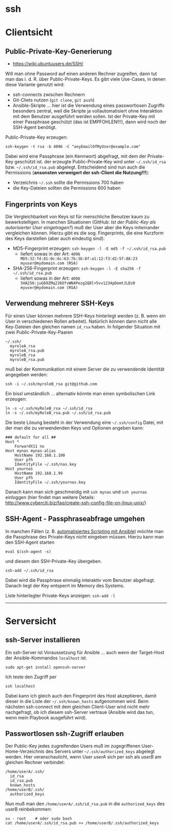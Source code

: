 # ssh

# Clientsicht
## Public-Private-Key-Generierung
* https://wiki.ubuntuusers.de/SSH/

Will man ohne Password auf einen anderen Rechner zugreifen, dann tut man das i. d. R. über Public-Private-Keys. Es gibt viele Use-Cases, in denen diese Variante genutzt wird:

* ssh-connects zwischen Rechnern
* Git-Cliets nutzen (``git clone``, ``git push``)
* Ansible-Skripte ... hier ist die Verwendung eines passwortlosen Zugriffs besonders zentral, weil die Skripte ja vollautomatisiert ohne Interaktion mit dem Benutzer ausgeführt werden sollen. Ist der Private-Key mit einer Passphrase geschützt (das ist EMPFOHLEN!!!), dann wird noch der SSH-Agent benötigt.

Public-Private-Key erzeugen:

    ssh-keygen -t rsa -b 4096 -C "anyEmailOfMyUser@example.com"

Dabei wird eine Passphrase (ein Kennwort) abgefragt, mit dem der Private-Key geschützt ist. der erzeugte Public-Private-Key wird unter ``~/.ssh/id_rsa`` bzw. ``~/.ssh/id_rsa.pub`` abgelegt. Entscheidend sind nun auch die Permissions (**ansonsten verweigert der ssh-Client die Nutzung!!!**):

* Verzeichnis ``~/.ssh`` sollte die Permissions 700 haben
* die Key-Dateien sollten die Permissions 600 haben

## Fingerprints von Keys
Die Vergleichbarkeit von Keys ist für menschliche Benutzer kaum zu bewerkstelligen. In manchen Situationen (GitHub: *Ist der Public-Key als autorisierter User eingetragen?*) muß der User aber die Keys miteinander vergleichen können. Hierzu gibt es die sog. Fingerprints, die eine Kurzform des Keys darstellen (aber auch eindeutig sind):

* MD5-Fingerprint erzeugen: ``ssh-keygen -l -E md5 -f ~/.ssh/id_rsa.pub``
  * liefert sowas in der Art: ``4096 MD5:32:fd:81:0c:6c:63:7b:36:8f:a1:12:f3:d2:5f:88:23 myuser@mydomain.com (RSA)``
* SHA-256-Fingerprint erzeugen: ``ssh-keygen -l -E sha256 -f ~/.ssh/id_rsa.pub``
  * liefert sowas in der Art: ``4096 SHA256:juG69ZMq226OfvWN4Pezg2Q8l+5vv1234pDemtJLDz0 myuser@mydomain.com (RSA)``

## Verwendung mehrerer SSH-Keys
Für einen User können mehrere SSH-Keys hinterlegt werden (z. B. wenn ein User in verschiedenen Rollen arbeitet). Natürlich können dann nicht alle Key-Dateien den gleichen namen ``id_rsa`` haben. In folgender Situation mit zwei Public-Private-Key-Paaren

    ~/.ssh/
      myroleA_rsa
      myroleA_rsa.pub
      myroleB_rsa
      myroleB_rsa.pub
      
muß bei der Kommunikation mit einem Server die zu verwendende Identität angegeben werden:

    ssh -i ~/.ssh/myroleB_rsa git@github.com
    
Ein bissl umständlich ... alternativ könnte man einen symbolischen Link erzeugen:

    ln -s ~/.ssh/myRoleB_rsa ~/.ssh/id_rsa
    ln -s ~/.ssh/myRoleB_rsa.pub ~/.ssh/id_rsa.pub

Die beste Lösung besteht in der Verwendung eine ``~/.ssh/config`` Datei, mit der man die zu verwendenden Keys und Optionen angeben kann:

```
### default for all ## 
Host * 
    ForwardX11 no
Host mynas mynas-alias
    HostName 192.168.1.100 
    User pfh 
    IdentityFile ~/.ssh/nas.key
Host yournas 
    HostName 192.168.1.99
    User pfh
    IdentityFile ~/.ssh/yournas.key
```

Danach kann man sich geschmeidig mit ``ssh mynas`` und ``ssh yournas`` einloggen (hier findet man weitere Details: http://www.cyberciti.biz/faq/create-ssh-config-file-on-linux-unix/)

## SSH-Agent - Passphraseabfrage umgehen
In manchen Fällen (z. B. [automatisiertes Scripting mit Ansible](ansible.md)) möchte man die Passphrase des Private-Keys nicht eingeben müssen. Hierzu kann man den SSH-Agent starten

    eval $(ssh-agent -s)
    
und diesem den SSH-Private-Key übergeben.

    ssh-add ~/.ssh/id_rsa

Dabei wird die Passphrase einmalig interaktiv vom Benutzer abgefragt. Danach liegt der Key entsperrt im Memory des Systems.

Liste hinterlegter Private-Keys anzeigen: ``ssh-add -l``

---

# Serversicht
## ssh-Server installieren
Ein ssh-Server ist Voraussetzung für Ansible ... auch wenn der Target-Host der Ansible-Kommandos ``localhost`` ist.

    sudo apt-get install openssh-server

Ich teste den Zugriff per

    ssh localhost
    
Dabei kann ich gleich auch den Fingerprint des Host akzeptieren, damit dieser in die Liste der ``~/.ssh/known_hosts`` aufgenommen wird. Beim nächsten ssh-connect mit dem gleichen Client-User wird nicht mehr nachgefragt, ob ich diesem ssh-Server vertraue (Ansible wird das tun, wenn mein Playbook ausgeführt wird).

## Passwortlosen ssh-Zugriff erlauben

Der Public-Key jedes zugreifenden Users muß im zugegriffenen User-Home-Verzeichnis des Servers unter ``~/.ssh/authorized_keys`` abgelegt werden. Hier veranschaulicht, wenn User *userA* sich per ssh als *userB* am gleichen Rechner verbindet:

    /home/userA/.ssh/
      id_rsa
      id_rsa.pub
      known_hosts
    /home/userB/.ssh/
      authorized_keys
      
Nun muß man den ``/home/userA/.ssh/id_rsa.pub`` in die ``authorized_keys`` des userB reinbekommen:

    su - root    # oder sudo bash
    cat /home/userA/.ssh/id_rsa.pub >> /home/userB/.ssh/authorized_keys
